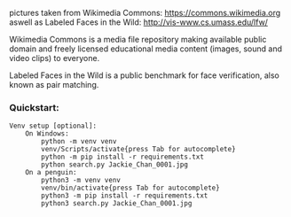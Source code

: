 pictures taken from Wikimedia Commons: https://commons.wikimedia.org
aswell as Labeled Faces in the Wild: http://vis-www.cs.umass.edu/lfw/

Wikimedia Commons is a media file repository making available public domain and freely licensed educational media content (images, sound and video clips) to everyone.

Labeled Faces in the Wild is a public benchmark for face verification, also known as pair matching.

### Quickstart:
```
Venv setup [optional]:
    On Windows:
        python -m venv venv
        venv/Scripts/activate{press Tab for autocomplete}
        python -m pip install -r requirements.txt
        python search.py Jackie_Chan_0001.jpg
    On a penguin:
        python3 -m venv venv
        venv/bin/activate{press Tab for autocomplete}
        python3 -m pip install -r requirements.txt
        python3 search.py Jackie_Chan_0001.jpg
```
